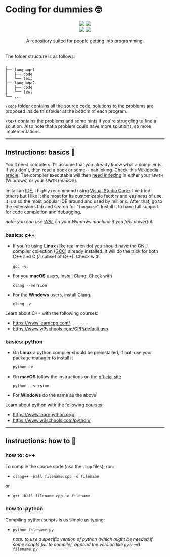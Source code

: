 # Coding for dummies :nerd_face:

<div align=center>
    <image src=https://img.shields.io/github/languages/code-size/MarkGotLasagna/code-me-dummy?color=white></image>
    <image src=https://img.shields.io/tokei/lines/github.com/MarkGotLasagna/code-me-dummy?color=white></image>
    <br>
    <image src=https://img.shields.io/badge/C++-black.svg?style=flat&logo=C%2B%2B></image>
    <image src=https://img.shields.io/badge/Python-black.svg?style=flat&logo=python></image> 
</div>

<div align=center>
    <br>
    A repository suited for people getting into programming.
    <br><br>
</div>

The folder structure is as follows:
```
.
├── language1
│   ├── code
│   └── text
├── language2
│   ├── code
│   └── text
└── ...
```
`/code` folder contains all the source code, solutions to the problems are proposed inside this folder at the bottom of each program.

`/text` contains the problems and some hints if you're struggling to find a solution. Also note that a problem could have more solutions, so more implementations.

---

## Instructions: basics 📖
You'll need compilers. I'll assume that you already know what a compiler is. If you don't, then read a book or some-- nah joking. Check this [Wikipedia article](https://en.wikipedia.org/wiki/Compiler). The compiler executable will then [need indexing](https://code.visualstudio.com/docs/languages/cpp#_check-if-you-have-a-compiler-installed) in either your `%PATH` (Windows) or your `$PATH` (macOS).

Install an [IDE](https://en.wikipedia.org/wiki/Integrated_development_environment), I highly recommend using [Visual Studio Code](https://code.visualstudio.com/). I've tried others but I like it the most for its customizable factors and easiness of use. It is also the most popular IDE around and used by millions.
After that, go to the extensions tab and search for "`language`". Install it to have full support for code completion and debugging.

*note: you can use [WSL](https://en.wikipedia.org/wiki/Windows_Subsystem_for_Linux) on your Windows machine if you feel powerful.*

### basics: c++
- If you're using **Linux** (like real men do) you should have the GNU compiler collection ([GCC](https://en.wikipedia.org/wiki/GNU_Compiler_Collection)) already installed. It will do the trick for both C++ and C (a subset of C++). Check with 

    `gcc -v`.
- For you **macOS** users, install [Clang](https://en.wikipedia.org/wiki/Clang). Check with 

    `clang --version`

- For the **Windows** users, install [Clang](https://en.wikipedia.org/wiki/Clang).

    `clang -v`

Learn about C++ with the following courses:
 - https://www.learncpp.com/
 - https://www.w3schools.com/CPP/default.asp

### basics: python
 - On **Linux** a python compiler should be preinstalled, if not, use your package manager to install it
 
     `python -v`

 - On **macOS** follow the instructions on the [official site](https://www.python.org/downloads/)

    `python --version`

 - For **Windows** do the same as the above

Learn about python with the following courses: 
 - https://www.learnpython.org/
 - https://www.w3schools.com/python/


---

## Instructions: how to 📖
### how to: c++
To compile the source code (aka the `.cpp` files), run:
- `clang++ -Wall filename.cpp -o filename`

or

- `g++ -Wall filename.cpp -o filename`
### how to: python
Compiling python scripts is as simple as typing:
 - `python filename.py`
    
    *note: to use a specific version of python (which might be needed if some scripts fail to compile), append the version like `python3 filename.py`*